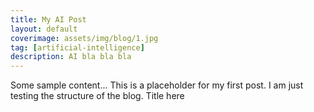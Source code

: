 ```yaml
---
title: My AI Post
layout: default
coverimage: assets/img/blog/1.jpg
tag: [artificial-intelligence]
description: AI bla bla bla
---
```


Some sample content...
This is a placeholder for my first post. 
I am just testing the structure of the blog. 
Title here